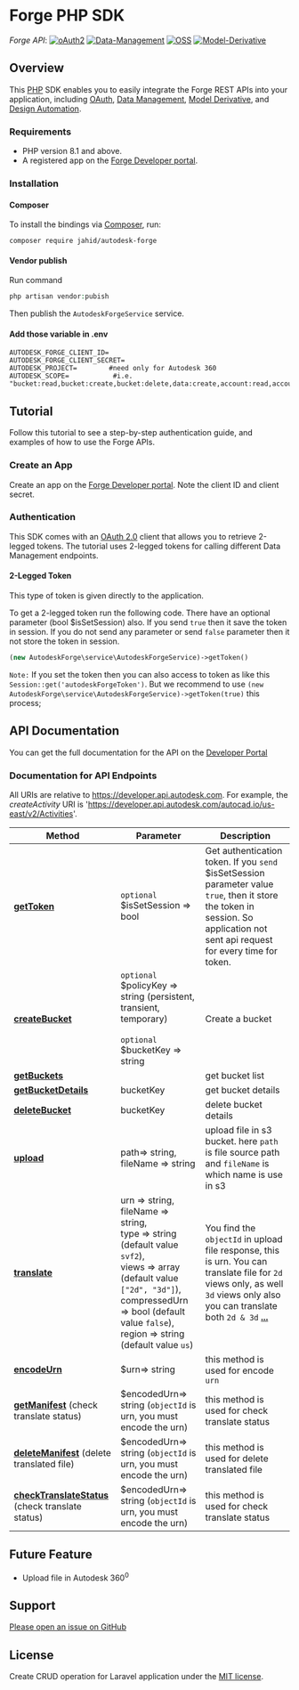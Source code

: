 # Forge PHP SDK

*Forge API*:
[![oAuth2](https://img.shields.io/badge/oAuth2-v1-green.svg)](http://autodesk-forge.github.io/)
[![Data-Management](https://img.shields.io/badge/Data%20Management-v1-green.svg)](http://autodesk-forge.github.io/)
[![OSS](https://img.shields.io/badge/OSS-v2-green.svg)](http://autodesk-forge.github.io/)
[![Model-Derivative](https://img.shields.io/badge/Model%20Derivative-v2-green.svg)](http://autodesk-forge.github.io/)

## Overview
This [PHP](http://php.net/) SDK enables you to easily integrate the Forge REST APIs
into your application, including [OAuth](https://developer.autodesk.com/en/docs/oauth/v2/overview/),
[Data Management](https://developer.autodesk.com/en/docs/data/v2/overview/),
[Model Derivative](https://developer.autodesk.com/en/docs/model-derivative/v2/overview/),
and [Design Automation](https://developer.autodesk.com/en/docs/design-automation/v2/overview/).

### Requirements
* PHP version 8.1 and above.
* A registered app on the [Forge Developer portal](https://developer.autodesk.com/myapps).

### Installation
#### Composer

To install the bindings via [Composer](http://getcomposer.org/), run:
```
composer require jahid/autodesk-forge
```
#### Vendor publish
Run command 
```php
php artisan vendor:pubish
```
Then publish the `AutodeskForgeService` service.

#### Add those variable in .env 
```dotenv
AUTODESK_FORGE_CLIENT_ID=
AUTODESK_FORGE_CLIENT_SECRET=
AUTODESK_PROJECT=        #need only for Autodesk 360
AUTODESK_SCOPE=           #i.e. "bucket:read,bucket:create,bucket:delete,data:create,account:read,account:write,data:write,data:read,code:all"
```
## Tutorial
Follow this tutorial to see a step-by-step authentication guide, and examples of how to use the Forge APIs.

### Create an App
Create an app on the [Forge Developer portal](https://developer.autodesk.com/myapps). Note the client ID and client secret.

### Authentication
This SDK comes with an [OAuth 2.0](https://developer.autodesk.com/en/docs/oauth/v2/overview/) client that allows you to
retrieve 2-legged tokens. The tutorial uses 2-legged tokens for calling different Data Management endpoints.

#### 2-Legged Token

This type of token is given directly to the application.

To get a 2-legged token run the following code. There have an optional parameter (bool $isSetSession) also. If you send ``true`` then it save the token in session. If you do not send any parameter or send ``false`` parameter then it not store the token in session.

```php 
(new AutodeskForge\service\AutodeskForgeService)->getToken()
```

``Note:`` If you set the token then you can also access to token as like this ```Session::get('autodeskForgeToken')```. But we recommend to use ```(new AutodeskForge\service\AutodeskForgeService)->getToken(true)``` this process;


## API Documentation

You can get the full documentation for the API on the [Developer Portal](https://developer.autodesk.com/)

### Documentation for API Endpoints

All URIs are relative to https://developer.api.autodesk.com. For example, the *createActivity* URI is 'https://developer.api.autodesk.com/autocad.io/us-east/v2/Activities'.


| Method                                                                                      | Parameter                                                                                                                                                                                                                       | Description                                                                                                                                                                                                            |
|---------------------------------------------------------------------------------------------|---------------------------------------------------------------------------------------------------------------------------------------------------------------------------------------------------------------------------------|------------------------------------------------------------------------------------------------------------------------------------------------------------------------------------------------------------------------|
| [**getToken**](docs/Authentication/Token.md#getToken)                                       | ``optional`` $isSetSession => bool                                                                                                                                                                                              | Get authentication token. If you ``send`` $isSetSession parameter value ``true``, then it store the token in session. So application not sent api request for every time for token.                                    |
| [**createBucket**](docs/Bucket/Bucket.md#createBucket)                                      | ``optional`` $policyKey => string (persistent, transient, temporary)<br/><br/> ``optional`` $bucketKey => string                                                                                                                | Create a bucket                                                                                                                                                                                                        |
| [**getBuckets**](docs/Bucket/Bucket.md#getBuckets)                                          |                                                                                                                                                                                                                                 | get bucket list                                                                                                                                                                                                        |
| [**getBucketDetails**](docs/Bucket/Bucket.md#getBucketDetails)                              | bucketKey                                                                                                                                                                                                                       | get bucket details                                                                                                                                                                                                     |
| [**deleteBucket**](docs/Bucket/Bucket.md#deleteBucket)                                      | bucketKey                                                                                                                                                                                                                       | delete bucket details                                                                                                                                                                                                  |
| [**upload**](docs/S3File/S3File.md#upload)                                                  | path=> string, fileName => string                                                                                                                                                                                               | upload file in s3 bucket. here `path` is file source path and `fileName` is which name is use in s3                                                                                                                    |
| [**translate**](docs/Manifest/Manifest.md#translate)                                        | urn => string, fileName => string, <br/>type => string (default value  `svf2`), <br/> views => array (default value `["2d", "3d"]`), <br/> compressedUrn => bool (default value `false`), region => string (default value `us`) | You find the `objectId` in upload file response, this is urn. You can translate file for `2d` views only, as well `3d` views only also you can translate both `2d & 3d` [**...**](docs/Manifest/Manifest.md#translate) |
| [**encodeUrn**](docs/Manifest/Manifest.md#encodeUrn)                                        | $urn=> string                                                                                                                                                                                                                   | this method is used for encode `urn`                                                                                                                                                                                   |
| [**getManifest**](docs/Manifest/Manifest.md#getManifest)  (check translate status)          | $encodedUrn=> string (`objectId` is urn, you must encode the urn)                                                                                                                                                               | this method is used for check translate status                                                                                                                                                                         |
| [**deleteManifest**](docs/Manifest/Manifest.md#deleteManifest)  (delete translated file)    | $encodedUrn=> string (`objectId` is urn, you must encode the urn)                                                                                                                                                               | this method is used for delete translated file                                                                                                                                                                         |
| [**checkTranslateStatus**](docs/Manifest/Manifest.md#getManifest)  (check translate status) | $encodedUrn=> string (`objectId` is urn, you must encode the urn)                                                                                                                                                               | this method is used for check translate status                                                                                                                                                                         |
## Future Feature
* Upload file in Autodesk 360<sup>0</sup>

## Support

[Please open an issue on GitHub](https://github.com/Jahidhasan3323/autodesk-forge)


## License

Create CRUD operation for Laravel application under the [MIT license](https://opensource.org/licenses/MIT).
